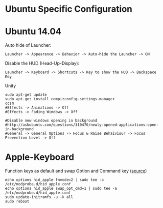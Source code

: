 Ubuntu Specific Configuration
=============================

Ubuntu 14.04
============
Auto hide of Launcher:

    Launcher -> Appearance -> Behavior -> Auto-hide the Launcher -> ON

Disable the HUD (Head-Up-Display):

    Launcher -> Keyboard -> Shortcuts -> Key to show the HUD -> Backspace Key

Unity
    
    sudo apt-get update
    sudo apt-get install compizconfig-settings-manager
    ccsm 
    #Effects -> Animations -> Off
    #Effects -> Fading Windows -> Off 
    
    #Disable new windows opening in background    
    #http://askubuntu.com/questions/310470/newly-opened-applications-open-in-background
    #General -> General Options -> Focus & Raise Behaiviour -> Focus Prevention Level -> Off




Apple-Keyboard
==============
Function keys as default and swap Option and Command key ([source](https://help.ubuntu.com/community/AppleKeyboard))

    echo options hid_apple fnmode=2 | sudo tee -a /etc/modprobe.d/hid_apple.conf
    echo options hid_apple swap_opt_cmd=1 | sudo tee -a /etc/modprobe.d/hid_apple.conf
    sudo update-initramfs -u -k all
    sudo reboot

    

